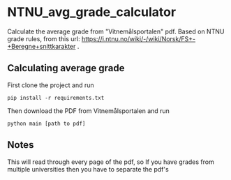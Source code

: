 # NTNU_avg_grade_calculator
Calculate the average grade from "Vitnemålsportalen" pdf. Based on NTNU grade rules, from this url: https://i.ntnu.no/wiki/-/wiki/Norsk/FS+-+Beregne+snittkarakter .

## Calculating average grade
First clone the project and run 

``` pip install -r requirements.txt ```

Then download the PDF from Vitnemålsportalen and run 

```python main [path to pdf] ```

## Notes
This will read through every page of the pdf, so If you have grades from multiple universities then you have to separate the pdf's
